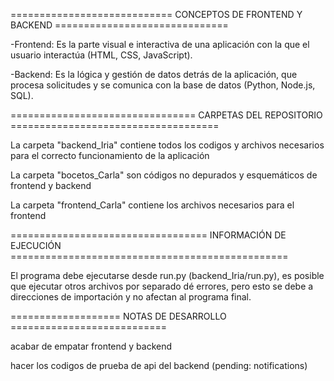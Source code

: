 ============================ CONCEPTOS DE FRONTEND Y BACKEND ==============================

-Frontend: Es la parte visual e interactiva de una aplicación con la que el usuario interactúa (HTML, CSS, JavaScript).

-Backend: Es la lógica y gestión de datos detrás de la aplicación, que procesa solicitudes y se comunica con la base de datos (Python, Node.js, SQL).

================================ CARPETAS DEL REPOSITORIO ====================================

La carpeta "backend_Iria" contiene todos los codigos y archivos necesarios para el correcto funcionamiento de la aplicación

La carpeta "bocetos_Carla" son códigos no depurados y esquemáticos de frontend y backend

La carpeta "frontend_Carla" contiene los archivos necesarios para el frontend

================================== INFORMACIÓN DE EJECUCIÓN ================================================

El programa debe ejecutarse desde run.py (backend_Iria/run.py), es posible que ejecutar otros archivos por separado dé errores, pero esto se debe a direcciones de importación y no afectan al programa final.

=================== NOTAS DE DESARROLLO ===========================

acabar de empatar frontend y backend

hacer los codigos de prueba de api del backend (pending: notifications)
